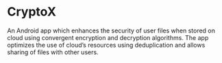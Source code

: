 # CryptoX
An Android app which enhances the security of user files when stored on cloud using convergent encryption and decryption algorithms. The app optimizes the use of cloud’s resources using deduplication and allows sharing of files with other users.  
